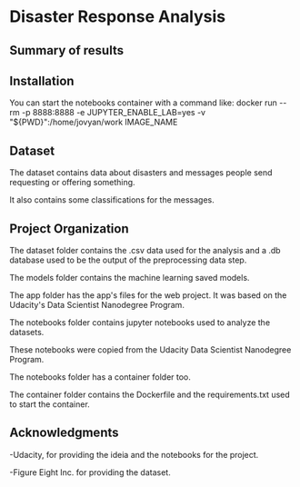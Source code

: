 # Disaster Response Analysis

## Summary of results


## Installation

You can start the notebooks container with a command like: docker run --rm -p 8888:8888 -e JUPYTER_ENABLE_LAB=yes -v "${PWD}":/home/jovyan/work IMAGE_NAME

## Dataset

The dataset contains data about disasters and messages people send requesting or offering something.

It also contains some classifications for the messages.

## Project Organization

The dataset folder contains the .csv data used for the analysis and a .db database used to be the output of the preprocessing data step.

The models folder contains the machine learning saved models.

The app folder has the app's files for the web project. It was based on the Udacity's Data Scientist Nanodegree Program.

The notebooks folder contains jupyter notebooks used to analyze the datasets.

These notebooks were copied from the Udacity Data Scientist Nanodegree Program.

The notebooks folder has a container folder too.

The container folder contains the Dockerfile and the requirements.txt used to start the container.

## Acknowledgments

-Udacity, for providing the ideia and the notebooks for the project.

-Figure Eight Inc. for providing the dataset.

